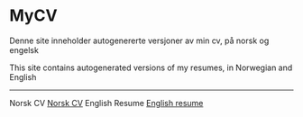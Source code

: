 ﻿# MyCV
Denne site inneholder autogenererte versjoner av min cv, på norsk og engelsk

This site contains autogenerated versions of my resumes, in Norwegian and English

***

Norsk CV [Norsk CV](https://harrysolsem.github.io/MyCV/cv.html)
English Resume [English resume](https://harrysolsem.github.io/MyCV/resume.html)